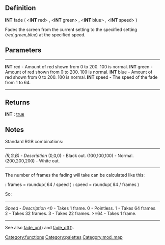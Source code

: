 Definition
----------

**INT** fade ( &lt;**INT** red&gt; , &lt;**INT** green&gt; , &lt;**INT**
blue&gt; , &lt;**INT** speed&gt; )

Fades the screen from the current setting to the specified setting
(*red*,*green*,*blue*) at the specified speed.

Parameters
----------

  --------------- -----------------------------------------------------
  **INT** red     - Amount of red shown from 0 to 200. 100 is normal.
  **INT** green   - Amount of red shown from 0 to 200. 100 is normal.
  **INT** blue    - Amount of red shown from 0 to 200. 100 is normal.
  **INT** speed   - The speed of the fade from 1 to 64.
  --------------- -----------------------------------------------------

Returns
-------

**INT** : [true](true "wikilink")

Notes
-----

Standard RGB combinations:

  --------------- -----------------
  *(R,G,B)*       - *Description*
  (0,0,0)         - Black out.
  (100,100,100)   - Normal.
  (200,200,200)   - White out.
  --------------- -----------------

The number of frames the fading will take can be calculated like this:

:   frames = roundup( 64 / speed )
:   speed = roundup( 64 / frames )

So:

  --------- --------------------
  *Speed*   - *Description*
  &lt;0     - Takes 1 frame.
  0         - Pointless.
  1         - Takes 64 frames.
  2         - Takes 32 frames.
  3         - Takes 22 frames.
  &gt;=64   - Takes 1 frame.
  --------- --------------------

See also [fade\_on](fade_on "wikilink")() and
[fade\_off](fade_off "wikilink")().

<Category:functions> <Category:palettes> <Category:mod_map>
